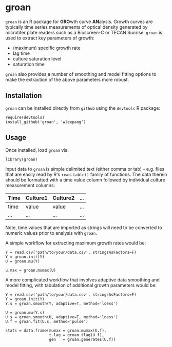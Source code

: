 groan
=====

`groan` is an R package for **GRO**wth curve **AN**alysis.  Growth curves are
typically time series measurements of optical density generated by microtiter
plate readers such as a Bioscreen-C or TECAN Sunrise.  `groan` is used to
extract key parameters of growth:

 * (maximum) specific growth rate
 * lag time
 * culture saturation level
 * saturation time

`groan` also provides a number of smoothing and model fitting options to make
the extraction of the above parameters more robust.

Installation
------------
`groan` can be installed directly from `github` using the `devtools` R package:

```{r}
require(devtools)
install_github('groan', 'wleepang')
```

Usage
-----
Once installed, load `groan` via:

```{r}
library(groan)
```

Input data to `groan` is simple delimited text (either comma or tab) - e.g.
files that are easily read by R's `read.table()` family of functions.  The data
therein should be formatted with a time value column followed by individual
culture measurement columns:

Time   | Culture1  | Culture2  | ...
------ | --------- | --------- | ---
  time |     value |     value | ...
   ... |       ... |       ... | ...

Note, time values that are imported as strings will need to be converted to
numeric values prior to analysis with `groan`.

A simple workflow for extracting maximum growth rates would be:

```{r}
Y = read.csv('path/to/your/data.csv', stringsAsFactors=F)
Y = groan.init(Y)
U = groan.mu(Y)

u.max = groan.mumax(U)
```

A more complicated workflow that involves adaptive data smoothing and model
fitting, with tabulation of additional growth parameters would be:

```{r}
Y = read.csv('path/to/your/data.csv', stringsAsFactors=F)
Y = groan.init(Y)
Y.s = groan.smooth(Y, adaptive=T, method='loess')

U = groan.mu(Y.s)
U.s = groan.smooth(U, adaptive=T, method='loess')
U.f = groan.fit(U.s, method='pulse')

stats = data.frame(mumax = groan.mumax(U.f),
                   t.lag = groan.tlag(U.f),
                   gen   = groan.generates(U.f))
```